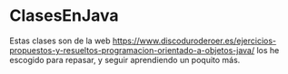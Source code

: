 # ClasesEnJava
Estas clases son  de la web https://www.discoduroderoer.es/ejercicios-propuestos-y-resueltos-programacion-orientado-a-objetos-java/ los he escogido para repasar, y seguir aprendiendo un poquito más.
